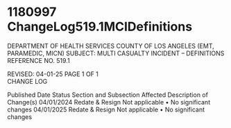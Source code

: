 # 1180997 ChangeLog519.1MCIDefinitions

DEPARTMENT OF HEALTH SERVICES 
COUNTY OF LOS ANGELES 
 (EMT, PARAMEDIC, MICN) 
SUBJECT: MULTI CASUALTY INCIDENT – DEFINITIONS  REFERENCE NO. 519.1 
 
 
 
 
REVISED: 04-01-25 PAGE 1 OF 1  
CHANGE LOG 
 
Published 
Date 
Status Section and 
Subsection Affected 
Description of Change(s) 
04/01/2024 Redate & 
Resign 
Not applicable 
• No significant changes 
04/01/2025 Redate & 
Resign 
Not applicable 
• No significant changes
